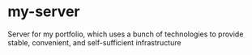 # my-server
Server for my portfolio, which uses a bunch of technologies to provide stable, convenient, and self-sufficient infrastructure
